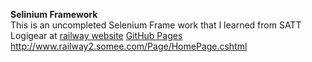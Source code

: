 **Selinium Framework**<br/>
This is an uncompleted Selenium Frame work that I learned from SATT Logigear
at [railway website](http://www.railway2.somee.com/Page/HomePage.cshtml)
 [GitHub Pages](https://pages.github.com/)
http://www.railway2.somee.com/Page/HomePage.cshtml
